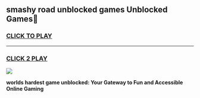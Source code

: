 
## smashy road unblocked games Unblocked Games👋
<h3>
<a href="https://premium.freeplayer.one?title=smashy_road_unblocked_games&ref=16F">CLICK TO PLAY</a></h3>
<hr>

<h3>
<a href="https://premium.freeplayer.one?title=smashy_road_unblocked_games&ref=16F">CLICK 2 PLAY</a>
  
</h3>

<a href="https://premium.freeplayer.one?title=smashy_road_unblocked_games&ref=16F/"><img src="https://clearcache.store/games.png"></a>


**worlds hardest game unblocked: Your Gateway to Fun and Accessible Online Gaming**
